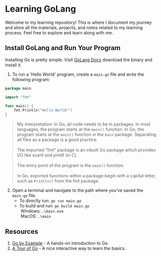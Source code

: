 # Learning GoLang

Welcome to my learning repository! This is where I document my journey and store all the materials, projects, and notes related to my learning process. Feel free to explore and learn along with me.

## Install GoLang and Run Your Program

Installing Go is pretty simple. Visit [GoLang Docs](https://go.dev/doc/install) download the binary and install it.

1. To run a 'Hello World' program, create a `main.go` file and write the following program:
```go
package main

import "fmt"

func main() {
    fmt.Println("Hello World!")
}
```
> My interpretation: In Go, all code needs to be in packages. In most languages, the program starts at the `main()` function. In Go, the program starts at the `main()` function in the `main` package. Separating all files as a package is a good practice.<br/><br/> The imported "fmt" package is an inbuilt Go package which provides I/O like scanf and printf (in C). <br/> <br/> The entry point of the program is the `main()` function. <br/><br/> In Go, exported functions within a package begin with a capital letter, such as `Println()` from the fmt package.
2. Open a terminal and navigate to the path where you've saved the `main.go` file.
    - To directly run: `go run main.go`
    - To build and run: `go build main.go`\
    &nbsp;Windows: `.\main.exe` \
    &nbsp;MacOS: `.\main`
## Resources

1. [Go by Example](https://gobyexample.com/) - A hands-on introduction to Go.
2. [A Tour of Go](https://go.dev/tour/list) - A nice interactive way to learn the basics.

